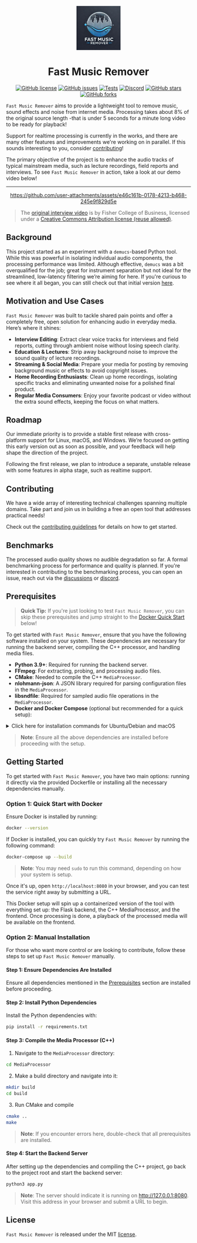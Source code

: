 <div align="center">

<img src="docs/images/logo.jpg" alt="Fast Music Remover Logo" width="120">

# Fast Music Remover

</div>

<div align="center">

  [![GitHub license](https://img.shields.io/github/license/omeryusufyagci/fast-music-remover)](https://github.com/omeryusufyagci/fast-music-remover/blob/main/LICENSE)
  [![GitHub issues](https://img.shields.io/github/issues/omeryusufyagci/fast-music-remover?color=yellow)](https://github.com/omeryusufyagci/fast-music-remover/issues)
  [![Tests](https://img.shields.io/github/actions/workflow/status/omeryusufyagci/fast-music-remover/build_test_and_format_core.yml?label=Linux&logo=linux&style=flat-square&color=success)](https://github.com/omeryusufyagci/fast-music-remover/actions/workflows/build_test_and_format_core.yml)
  [![Discord](https://img.shields.io/discord/1291805536911622265?label=&logo=discord&logoColor=white&color=7289DA&style=flat-square)](https://discord.gg/xje3PQTEYp)
  [![GitHub stars](https://img.shields.io/github/stars/omeryusufyagci/fast-music-remover?style=social)](https://github.com/omeryusufyagci/fast-music-remover/stargazers)
  [![GitHub forks](https://img.shields.io/github/forks/omeryusufyagci/fast-music-remover?style=social)](https://github.com/omeryusufyagci/fast-music-remover/network/members)

</div>

`Fast Music Remover` aims to provide a lightweight tool to remove music, sound effects and noise from internet media. Processing takes about 8% of the original source length -that is under 5 seconds for a minute long video to be ready for playback! 

Support for realtime processing is currently in the works, and there are many other features and improvements we're working on in parallel. If this sounds interesting to you, consider [contributing](CONTRIBUTING.md)!

The primary objective of the project is to enhance the audio tracks of typical mainstream media, such as lecture recordings, field reports and interviews. To see `Fast Music Remover` in action, take a look at our demo video below!

---

<div align="center">

https://github.com/user-attachments/assets/e46c161b-0178-4213-b468-245e9f829d5e

</div>

> The [original interview video](https://www.youtube.com/watch?v=aujFci9AuXE) is by Fisher College of Business, licensed under a [Creative Commons Attribution license (reuse allowed)](https://support.google.com/youtube/answer/2797468?hl=en).


## Background

This project started as an experiment with a `demucs`-based Python tool. While this was powerful in isolating individual audio components, the processing performance was limited. Although effective, `demucs` was a bit overqualified for the job; great for instrument separation but not ideal for the streamlined, low-latency filtering we’re aiming for here. If you're curious to see where it all began, you can still check out that initial version [here](https://github.com/omeryusufyagci/music-remover).

## Motivation and Use Cases

`Fast Music Remover` was built to tackle shared pain points and offer a completely free, open solution for enhancing audio in everyday media. Here’s where it shines:

* **Interview Editing**: Extract clear voice tracks for interviews and field reports, cutting through ambient noise without losing speech clarity.
* **Education & Lectures**: Strip away background noise to improve the sound quality of lecture recordings.
* **Streaming & Social Media**: Prepare your media for posting by removing background music or effects to avoid copyright issues.
* **Home Recording Enthusiasts**: Clean up home recordings, isolating specific tracks and eliminating unwanted noise for a polished final product.
* **Regular Media Consumers**: Enjoy your favorite podcast or video without the extra sound effects, keeping the focus on what matters.

## Roadmap

Our immediate priority is to provide a stable first release with cross-platform support for Linux, macOS, and Windows. We’re focused on getting this early version out as soon as possible, and your feedback will help shape the direction of the project.

Following the first release, we plan to introduce a separate, unstable release with some features in alpha stage, such as realtime support.

## Contributing

We have a wide array of interesting technical challenges spanning multiple domains. Take part and join us in building a free an open tool that addresses practical needs! 

Check out the [contributing guidelines](CONTRIBUTING.md) for details on how to get started.

## Benchmarks

The processed audio quality shows no audible degradation so far. A formal benchmarking process for performance and quality is planned. If you're interested in contributing to the benchmarking process, you can open an issue, reach out via the [discussions](https://github.com/omeryusufyagci/fast-music-remover/discussions) or [discord](https://discord.gg/xje3PQTEYp).

## Prerequisites

> **Quick Tip:** If you're just looking to test `Fast Music Remover`, you can skip these prerequisites and jump straight to the [Docker Quick Start](#option-1-quick-start-with-docker) below!

To get started with `Fast Music Remover`, ensure that you have the following software installed on your system. These dependencies are necessary for running the backend server, compiling the C++ processor, and handling media files.

- **Python 3.9+**: Required for running the backend server.
- **FFmpeg**: For extracting, probing, and processing audio files.
- **CMake**: Needed to compile the C++ `MediaProcessor`.
- **nlohmann-json**: A JSON library required for parsing configuration files in the `MediaProcessor`.
- **libsndfile**: Required for sampled audio file operations in the `MediaProcessor`.
- **Docker and Docker Compose** (optional but recommended for a quick setup):

<details>
  <summary>Click here for installation commands for Ubuntu/Debian and macOS</summary>

  ### Installation Commands

  **FFmpeg**:
  - **On Ubuntu/Debian**: 
    ```sh
    sudo apt update
    sudo apt install ffmpeg
    ```
  - **On macOS**:
    ```sh
    brew install ffmpeg
    ```

    After installing FFmpeg, ensure the correct path is set in the `config.json` file. By default, it is set to `/usr/bin/ffmpeg`. If you are using macOS and installed FFmpeg via Homebrew, update the path in `config.json` to:

    ```json
    "ffmpeg_path": "/opt/homebrew/bin/ffmpeg"
    ```

  **CMake**:
  - **On Ubuntu/Debian**: 
    ```sh
    sudo apt update
    sudo apt install cmake
    ```
  - **On macOS**:
    ```sh
    brew install cmake
    ```

  **nlohmann-json**:
  - **On Ubuntu/Debian**: 
    ```sh
    sudo apt update
    sudo apt install nlohmann-json3-dev
    ```
  - **On macOS**:
    ```sh
    brew install nlohmann-json
    ```

  **libsndfile**:
  - **On Ubuntu/Debian**: 
    ```sh
    sudo apt update
    sudo apt install libsndfile1-dev
    ```
  - **On macOS**:
    ```sh
    brew install libsndfile
    ```

  **Docker and Docker Compose**:
  - **On Ubuntu**:
    ```sh
    sudo apt install docker.io docker-compose
    ```
  - **On macOS**:
    ```sh
    brew install docker
    brew install docker-compose
    ```

</details>

> **Note**: Ensure all the above dependencies are installed before proceeding with the setup.

## Getting Started

To get started with `Fast Music Remover`, you have two main options: running it directly via the provided Dockerfile or installing all the necessary dependencies manually.

### Option 1: Quick Start with Docker

Ensure Docker is installed by running:
```sh
docker --version
```

If Docker is installed, you can quickly try `Fast Music Remover` by running the following command:
```sh
docker-compose up --build
```
> **Note**: You may need `sudo` to run this command, depending on how your system is setup.

Once it's up, open `http://localhost:8080` in your browser, and you can test the service right away by submitting a URL.

This Docker setup will spin up a containerized version of the tool with everything set up: the Flask backend, the C++ MediaProcessor, and the frontend. Once processing is done, a playback of the processed media will be available on the frontend.

### Option 2: Manual Installation

For those who want more control or are looking to contribute, follow these steps to set up `Fast Music Remover` manually.

#### Step 1: Ensure Dependencies Are Installed

Ensure all dependencies mentioned in the [Prerequisites](#prerequisites) section are installed before proceeding.

#### Step 2: Install Python Dependencies

Install the Python dependencies with:
```sh
pip install -r requirements.txt
```
#### Step 3: Compile the Media Processor (C++)

1. Navigate to the `MediaProcessor` directory:
```sh
cd MediaProcessor
```

2. Make a build directory and navigate into it:

```sh
mkdir build
cd build
```
3. Run CMake and compile
```sh
cmake ..
make
```
> **Note**: If you encounter errors here, double-check that all prerequisites are installed.

#### Step 4: Start the Backend Server

After setting up the dependencies and compiling the C++ project, go back to the project root and start the backend server:
```sh
python3 app.py 
```
> **Note**: The server should indicate it is running on http://127.0.0.1:8080. Visit this address in your browser and submit a URL to begin.

## License

`Fast Music Remover` is released under the MIT [license](LICENSE).